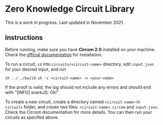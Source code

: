 # Zero Knowledge Circuit Library

This is a work in progress. Last updated in November 2021.

## Instructions

Before running, make sure you have **Circom 2.0** installed on your machine. Check the [official documentation](https://docs.circom.io/getting-started/installation/) for installation.

To run a circuit, `cd` into `circuits/<circuit-name>` directory, edit `input.json` for your desired input, and run
```
sh ../../build.sh -c <circuit-name> -n <your-name>
```
If the proof is valid, the log should not include any errors and should end with "[INFO] snarkJS: Ok!".

To create a new circuit, create a directory named `<circuit-name>` in `circuits` folder, and create two files: `<circuit-name>.circom` and `input.json`. Check the Circom documentation for more details. You can then run your circuits as specifed above.
